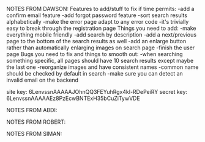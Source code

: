 NOTES FROM DAWSON:
    Features to add/stuff to fix if time permits:
            -add a confirm email feature
            -add forgot password feature
            -sort search results alphabetically
            -make the error page adapt to any error code
            -it's trivially easy to break through the registration page
    Things you need to add:
        -make everything mobile friendly
        -add search by description
        -add a next/previous page to the bottom of the search results as well
        -add an enlarge button rather than automatically enlarging images on search page
        -finish the user page
    Bugs you need to fix and things to smooth out:
        -when searching something specific, all pages should have 10 search results except maybe the last one
        -reorganize images and have consistent names
        -common name should be checked by default in search
        -make sure you can detect an invalid email on the backend

site key: 6LenvssnAAAAAJOhnQQ3FEYuhRgx4kl-RDePeiRY
secret key: 6LenvssnAAAAAEz8PzEcwBNTExH35bCuZiTywVDE

NOTES FROM ABDI:

NOTES FROM ROBERT:

NOTES FROM SIMAN: